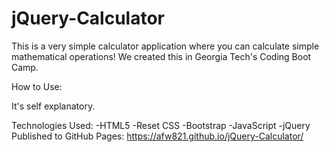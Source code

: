 # jQuery-Calculator

This is a very simple calculator application where you can calculate simple mathematical operations! We created this in Georgia Tech's Coding Boot Camp.

How to Use:

It's self explanatory. 

Technologies Used:
-HTML5
-Reset CSS
-Bootstrap
-JavaScript
-jQuery
Published to GitHub Pages: https://afw821.github.io/jQuery-Calculator/
